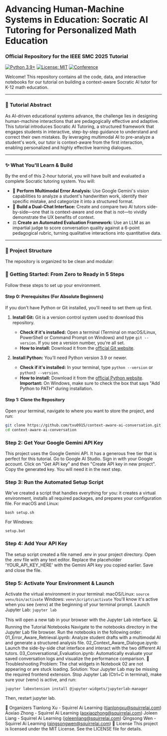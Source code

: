 # Advancing Human-Machine Systems in Education: Socratic AI Tutoring for Personalized Math Education
### Official Repository for the IEEE SMC 2025 Tutorial

[![Python 3.9+](https://img.shields.io/badge/python-3.9+-blue.svg)](https://www.python.org/downloads/)
[![License: MIT](https://img.shields.io/badge/License-MIT-yellow.svg)](https://opensource.org/licenses/MIT)
[![Conference](https://img.shields.io/badge/IEEE%20SMC-2025-blueviolet)](https://ieeesmc2025.org/)

Welcome! This repository contains all the code, data, and interactive notebooks for our tutorial on building a context-aware Socratic AI tutor for K-12 math education.

---

### 📖 Tutorial Abstract

As AI-driven educational systems advance, the challenge lies in designing human-machine interactions that are pedagogically effective and adaptive. This tutorial introduces Socratic AI Tutoring, a structured framework that engages students in interactive, step-by-step guidance to understand and correct their own mistakes. By leveraging multimodal AI to pre-analyze a student's work, our tutor is context-aware from the first interaction, enabling personalized and highly effective learning dialogues.

---

### ✨ What You'll Learn & Build

By the end of this 2-hour tutorial, you will have built and evaluated a complete Socratic tutoring system. You will:

*   🧠 **Perform Multimodal Error Analysis:** Use Google Gemini's vision capabilities to analyze a student's handwritten work, identify their specific mistake, and categorize it into a structured format.
*   💬 **Build a Dual-Chat Interface:** Create and compare two AI tutors side-by-side—one that is context-aware and one that is not—to vividly demonstrate the UX benefits of context.
*   ⚖️ **Create an Automated Evaluation Framework:** Use an LLM as an impartial judge to score conversation quality against a 6-point pedagogical rubric, turning qualitative interactions into quantitative data.

---

### 📂 Project Structure

The repository is organized to be clean and modular:

### 🚀 Getting Started: From Zero to Ready in 5 Steps

Follow these steps to set up your environment.

#### Step 0: Prerequisites (For Absolute Beginners)

If you don't have Python or Git installed, you'll need to set them up first.

1.  **Install Git:** Git is a version control system used to download this repository.
    *   **Check if it's installed:** Open a terminal (Terminal on macOS/Linux, PowerShell or Command Prompt on Windows) and type `git --version`. If you see a version number, you're all set.
    *   **How to install:** Download it from the [official Git website](https://git-scm.com/downloads).

2.  **Install Python:** You'll need Python version 3.9 or newer.
    *   **Check if it's installed:** In your terminal, type `python --version` or `python3 --version`.
    *   **How to install:** Download it from the [official Python website](https://www.python.org/downloads/). **Important:** On Windows, make sure to check the box that says "Add Python to PATH" during installation.

#### Step 1: Clone the Repository

Open your terminal, navigate to where you want to store the project, and run:
```bash
git clone https://github.com/txu0915/context-aware-ai-conversation.git
cd context-aware-ai-conversation
```

### Step 2: Get Your Google Gemini API Key
This project uses the Google Gemini API. It has a generous free tier that is perfect for this tutorial.
Go to Google AI Studio.
Sign in with your Google account.
Click on "Get API key" and then "Create API key in new project".
Copy the generated key. You will need it in the next step.

### Step 3: Run the Automated Setup Script
We've created a script that handles everything for you: it creates a virtual environment, installs all required packages, and prepares your configuration file.
For macOS and Linux:
```
bash setup.sh
```
For Windows:
```
setup.bat
```

### Step 4: Add Your API Key
The setup script created a file named .env in your project directory.
Open the .env file with any text editor.
Replace the placeholder 'YOUR_API_KEY_HERE' with the Gemini API key you copied earlier.
Save and close the file.

### Step 5: Activate Your Environment & Launch
Activate the virtual environment in your terminal:
macOS/Linux: ```source venv/bin/activate```
Windows: ```venv\Scripts\activate```
You'll know it's active when you see (venv) at the beginning of your terminal prompt.
Launch Jupyter Lab:
```jupyter lab```

This will open a new tab in your browser with the Jupyter Lab interface.
💻 Running the Tutorial Notebooks
Navigate to the notebooks directory in the Jupyter Lab file browser. Run the notebooks in the following order:
    01_Error_Aware_Retrieval.ipynb: Analyze student drafts with a multimodal AI and generate a structured analysis file.
    02_Context_Aware_Dialogue.ipynb: Launch the side-by-side chat interface and interact with the two different AI tutors.
    03_Conversational_Evaluation.ipynb: Automatically evaluate your saved conversation logs and visualize the performance comparison.
🔧 Troubleshooting
Problem: The chat widgets in Notebook 02 are not appearing or are stuck loading.
Solution: Your Jupyter Lab may be missing the required frontend extension. Stop Jupyter Lab (Ctrl+C in terminal), make sure your (venv) is active, and run:
```
jupyter labextension install @jupyter-widgets/jupyterlab-manager
```
Then, restart jupyter lab.

👥 Organizers
Tianlong Xu - Squirrel Ai Learning (tianlongxu@squirrelai.com)
Aoxiao Zhong - Squirrel Ai Learning (aoxiaozhong@squirrelai.com)
Joleen Liang - Squirrel Ai Learning (joleenliang@squirrelai.com)
Qingsong Wen - Squirrel Ai Learning (qingsongwen@squirrelai.com)
📜 License
This project is licensed under the MIT License. See the LICENSE file for details.